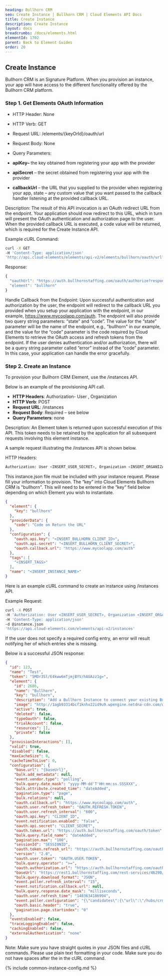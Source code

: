 ```yaml
---
heading: Bullhorn CRM
seo: Create Instance | Bullhorn CRM | Cloud Elements API Docs
title: Create Instance
description: Create Instance
layout: docs
breadcrumbs: /docs/elements.html
elementId: 1702
parent: Back to Element Guides
order: 20
---
```


## Create Instance

Bullhorn CRM is an Signature Platform. When you provision an instance, your app will have access to the different functionality offered by the Bullhorn CRM platform.

### Step 1. Get Elements OAuth Information

* HTTP Header: None
* HTTP Verb: GET
* Request URL: /elements/{keyOrId}/oauth/url
* Request Body: None
* Query Parameters:

* __apiKey–__ the key obtained from registering your app with the provider
* __apiSecret__ – the secret obtained from registering your app with the provider
* __callbackUrl__ – the URL that you supplied to the provider when registering your app, state – any custom value that you want passed to the callback handler listening at the provided callback URL.

Description: The result of this API invocation is an OAuth redirect URL from the endpoint. Your application should now redirect to this URL, which in turn will present the OAuth authentication and authorization page to the user. When the provided callback URL is executed, a code value will be returned, which is required for the Create Instance API.

Example cURL Command:

```bash
curl -X GET
-H 'Content-Type: application/json'
'http://api.cloud-elements/elements/api-v2/elements/bullhorn/oauth/url?apiKey=insert_bullhorn_client_id&apiSecret=insert_bullhorn_client_secret&callbackUrl=www.mycoolapp.com/auth'
```

Response:

```javascript
{
  "oauthUrl": "https://auth.bullhornstaffing.com/oauth/authorize?response_type=code&redirect_uri=https%3A%2F%2mycoolapp.com%2Fauth&state=bullhorn&client_id=bullhorn_client_id",
  "element": "bullhorn"
}
```

Handle Callback from the Endpoint:
Upon successful authentication and authorization by the user, the endpoint will redirect to the callback URL you provided when you setup your application with the endpoint, in our example, https://www.mycoolapp.com/auth. The endpoint will also provide two query string parameters: “state” and “code”. The value for the “state” parameter will be the name of the endpoint, e.g., "bullhorn" in our example, and the value for the “code” parameter is the code required by Cloud Elements to retrieve the OAuth access and refresh tokens from the endpoint. If the user denies authentication and/or authorization, there will be a query string parameter called “error” instead of the “code” parameter. In this case, your application can handle the error gracefully.

### Step 2. Create an Instance

To provision your Bullhorn CRM Element, use the /instances API.

Below is an example of the provisioning API call.

* __HTTP Headers__: Authorization- User <user secret>, Organization <organization secret>
* __HTTP Verb__: POST
* __Request URL__: /instances
* __Request Body__: Required – see below
* __Query Parameters__: none

Description: An Element token is returned upon successful execution of this API. This token needs to be retained by the application for all subsequent requests involving this element instance.

A sample request illustrating the /instances API is shown below.

HTTP Headers:

```bash
Authorization: User <INSERT_USER_SECRET>, Organization <INSERT_ORGANIZATION_SECRET>

```
This instance.json file must be included with your instance request.  Please fill your information to provision.  The “key” into Cloud Elements Bullhorn CRM is "bullhorn".  This will need to be entered in the “key” field below depending on which Element you wish to instantiate.

```json
{
  "element": {
    "key": "bullhorn"
  },
  "providerData": {
    "code": "Code on Return the URL"
  },
  "configuration": {
    "oauth.api.key": "<INSERT_BULLHORN_CLIENT_ID>",
    "oauth.api.secret": "<INSERT_BULLHORN_CLIENT_SECRET>",
    "oauth.callback.url": "https://www.mycoolapp.com/auth"
  },
  "tags": [
    "<INSERT_TAGS>"
  ],
  "name": "<INSERT_INSTANCE_NAME>"
}
```

Here is an example cURL command to create an instance using /instances API.

Example Request:

```bash
curl -X POST
-H 'Authorization: User <INSERT_USER_SECRET>, Organization <INSERT_ORGANIZATION_SECRET>'
-H 'Content-Type: application/json'
-d @instance.json
'https://api.cloud-elements.com/elements/api-v2/instances'
```

If the user does not specify a required config entry, an error will result notifying her of which entries she is missing.

Below is a successful JSON response:

```json
{
  "id": 123,
  "name": "Test",
  "token": "5MOr3Sl/E4kww6mTjmjBYV/hAUAzz1g=",
  "element": {
    "id": 2686,
    "name": "Bullhorn",
    "key": "bullhorn",
    "description": "Add a Bullhorn Instance to connect your existing Bullhorn account to the CRM Hub, allowing you to manage contacts, leads, accounts, opportunities etc. across multiple CRM Elements. You will need your Bullhorn account information to add an instance.",
    "image": "http://1agb93314bcf1knhv22id9u9.wpengine.netdna-cdn.com/wp-content/themes/bh14/_media/logo_new_color.png",
    "active": true,
    "deleted": false,
    "typeOauth": false,
    "trialAccount": false,
    "resources": [],
    "private": false
  },
  "provisionInteractions": [],
  "valid": true,
  "disabled": false,
  "maxCacheSize": 0,
  "cacheTimeToLive": 0,
  "configuration": {
    "base.url": "{baseUrl}",
    "bulk.add_metadata": null,
    "event.vendor.type": "polling",
    "bulk.query.date_mask": "yyyy-MM-dd'T'HH:mm:ss.SSSXXX",
    "bulk.attribute.created_time": "dateAdded",
    "pagination.type": "page",
    "bulk.relations": null,
    "oauth.callback.url": "https://www.mycoolapp.com/auth",
    "oauth.user.refresh_token": "OAUTH.REFRESH.TOKEN",
    "oauth.user.refresh_interval": "600",
    "oauth.api.key": "CLIENT_ID",
    "event.notification.enabled": "false",
    "oauth.api.secret": "CLIENT_SECRET",
    "oauth.token.url": "https://auth.bullhornstaffing.com/oauth/token",
    "bulk.query.field_name": "dateAdded",
    "pagination.max": "100",
    "sessionId": "SESSIONID",
    "oauth.token.refresh_url": "https://auth.bullhornstaffing.com/oauth/token",
    "version": "2.0",
    "oauth.user.token": "OAUTH.USER.TOKEN",
    "bulk.query.operator": ">=",
    "oauth.authorization.url": "https://auth.bullhornstaffing.com/oauth/authorize",
    "baseUrl": "https://rest1.bullhornstaffing.com/rest-services/46290/",
    "bulk.query.download_format": "JSON",
    "event.poller.refresh_interval": "15",
    "event.notification.callback.url": null,
    "bulk.query.response.date_mask": "milliseconds",
    "oauth.user.refresh_time": "1483634186994",
    "event.poller.configuration": "{\"candidates\":{\"url\":\"/hubs/crm/candidates?where=dateLastModified>'${gmtDate:yyyy-MM-dd'T'HH:mm:ss}'\",\"idField\":\"id\",\"datesConfiguration\":{\"updatedDateField\":\"dateLastModified\",\"updatedDateFormat\":\"milliseconds\",\"createdDateField\":\"dateAdded\",\"createdDateFormat\":\"milliseconds\"}}}",
    "oauth.basic.header": "true",
    "pagination.page.startindex": "0"
  },
  "eventsEnabled": false,
  "traceLoggingEnabled": false,
  "cachingEnabled": false,
  "externalAuthentication": "none"
}
```

Note:  Make sure you have straight quotes in your JSON files and cURL commands.  Please use plain text formatting in your code.  Make sure you do not have spaces after the in the cURL command.

{% include common-instance-config.md %}
